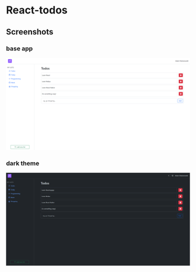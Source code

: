 # React-todos

## Screenshots

### base app

![screenshot](./screenshots/screen1.png)

### dark theme

![screenshot](./screenshots/screen2.png)
